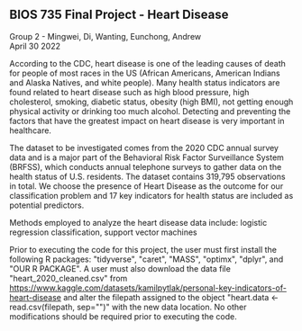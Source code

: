 BIOS 735 Final Project - Heart Disease
--------------
Group 2 - Mingwei, Di, Wanting, Eunchong, Andrew  
April 30 2022

According to the CDC, heart disease is one of the leading causes of death for people of most races in the US (African Americans, American Indians and Alaska Natives, and white people). Many health status indicators are found related to heart disease such as  high blood pressure, high cholesterol, smoking, diabetic status, obesity (high BMI), not getting enough physical activity or drinking too much alcohol. Detecting and preventing the factors that have the greatest impact on heart disease is very important in healthcare.

The dataset to be investigated comes from the 2020 CDC annual survey data and is a major part of the Behavioral Risk Factor Surveillance System (BRFSS), which conducts annual telephone surveys to gather data on the health status of U.S. residents. The dataset contains 319,795 observations in total. We choose the presence of Heart Disease as the outcome for our classification problem and 17 key indicators for health status are included as potential predictors. 

Methods employed to analyze the heart disease data include: logistic regression classification, support vector machines

Prior to executing the code for this project, the user must first install the following R packages: "tidyverse", "caret", "MASS", "optimx", "dplyr", and "OUR R PACKAGE". A user must also download the data file "heart_2020_cleaned.csv" from https://www.kaggle.com/datasets/kamilpytlak/personal-key-indicators-of-heart-disease and alter the filepath assigned to the object "heart.data <- read.csv(filepath, sep="")" with the new data location. No other modifications should be required prior to executing the code.
